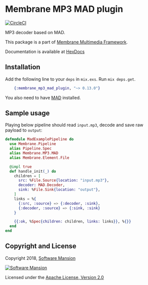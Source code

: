 # Membrane MP3 MAD plugin

[![CircleCI](https://circleci.com/gh/membraneframework/membrane_mp3_mad_plugin.svg?style=svg)](https://circleci.com/gh/membraneframework/membrane_mp3_mad_plugin)

MP3 decoder based on MAD.

This package is a part of [Membrane Multimedia Framework](https://membraneframework.org).

Documentation is available at [HexDocs](https://hexdocs.pm/membrane_mp3_mad_plugin/)


## Installation

Add the following line to your `deps` in `mix.exs`. Run `mix deps.get`.

```elixir
	{:membrane_mp3_mad_plugin, "~> 0.13.0"}
```

You also need to have [MAD](https://www.underbit.com/products/mad/) installed.

## Sample usage

Playing below pipeline should read `input.mp3`, decode and save raw payload to `output`:

```elixir
defmodule MadExamplePipeline do
  use Membrane.Pipeline
  alias Pipeline.Spec
  alias Membrane.MP3.MAD
  alias Membrane.Element.File

  @impl true
  def handle_init(_) do
    children = [
      src: %File.Source{location: "input.mp3"},
      decoder: MAD.Decoder,
      sink: %File.Sink{location: "output"},
    ]
    links = %{
      {:src, :source} => {:decoder, :sink},
      {:decoder, :source} => {:sink, :sink}
    }

    {{:ok, %Spec{children: children, links: links}}, %{}}
  end
end

```

## Copyright and License

Copyright 2018, [Software Mansion](https://swmansion.com/?utm_source=git&utm_medium=readme&utm_campaign=membrane)

[![Software Mansion](https://logo.swmansion.com/logo?color=white&variant=desktop&width=200&tag=membrane-github)](https://swmansion.com/?utm_source=git&utm_medium=readme&utm_campaign=membrane)

Licensed under the [Apache License, Version 2.0](LICENSE)
